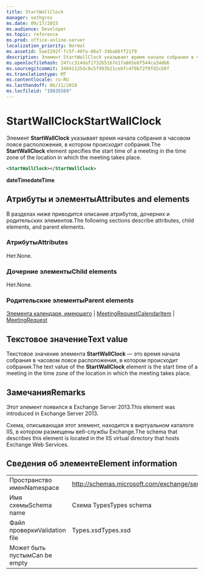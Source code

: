 ```yaml
---
title: StartWallClock
manager: sethgros
ms.date: 09/17/2015
ms.audience: Developer
ms.topic: reference
ms.prod: office-online-server
localization_priority: Normal
ms.assetid: 5ae2292f-fc5f-49fa-88a7-34ba86ff21f9
description: Элемент StartWallClock указывает время начала собрания в часовом поясе расположения, в котором происходит собрания.
ms.openlocfilehash: 24fcc314daf1732b5167e1fa865e6f544ca34db6
ms.sourcegitcommit: 34041125dc8c5f993b21cebfc4f8b72f0fd2cb6f
ms.translationtype: MT
ms.contentlocale: ru-RU
ms.lasthandoff: 06/11/2018
ms.locfileid: "19835569"
---
```

# <a name="startwallclock"></a><span data-ttu-id="214af-103">StartWallClock</span><span class="sxs-lookup"><span data-stu-id="214af-103">StartWallClock</span></span>

<span data-ttu-id="214af-104">Элемент **StartWallClock** указывает время начала собрания в часовом поясе расположения, в котором происходит собрания.</span><span class="sxs-lookup"><span data-stu-id="214af-104">The **StartWallClock** element specifies the start time of a meeting in the time zone of the location in which the meeting takes place.</span></span> 
  
```XML
<StartWallClock></StartWallClock>
```

<span data-ttu-id="214af-105">**dateTime**</span><span class="sxs-lookup"><span data-stu-id="214af-105">**dateTime**</span></span>

## <a name="attributes-and-elements"></a><span data-ttu-id="214af-106">Атрибуты и элементы</span><span class="sxs-lookup"><span data-stu-id="214af-106">Attributes and elements</span></span>

<span data-ttu-id="214af-107">В разделах ниже приводится описание атрибутов, дочерних и родительских элементов.</span><span class="sxs-lookup"><span data-stu-id="214af-107">The following sections describe attributes, child elements, and parent elements.</span></span>
  
### <a name="attributes"></a><span data-ttu-id="214af-108">Атрибуты</span><span class="sxs-lookup"><span data-stu-id="214af-108">Attributes</span></span>

<span data-ttu-id="214af-109">Нет.</span><span class="sxs-lookup"><span data-stu-id="214af-109">None.</span></span>
  
### <a name="child-elements"></a><span data-ttu-id="214af-110">Дочерние элементы</span><span class="sxs-lookup"><span data-stu-id="214af-110">Child elements</span></span>

<span data-ttu-id="214af-111">Нет.</span><span class="sxs-lookup"><span data-stu-id="214af-111">None.</span></span>
  
### <a name="parent-elements"></a><span data-ttu-id="214af-112">Родительские элементы</span><span class="sxs-lookup"><span data-stu-id="214af-112">Parent elements</span></span>

<span data-ttu-id="214af-113">[Элемента календаря, имеющего](calendaritem.md) | [MeetingRequest](meetingrequest.md)</span><span class="sxs-lookup"><span data-stu-id="214af-113">[CalendarItem](calendaritem.md) | [MeetingRequest](meetingrequest.md)</span></span>
  
## <a name="text-value"></a><span data-ttu-id="214af-114">Текстовое значение</span><span class="sxs-lookup"><span data-stu-id="214af-114">Text value</span></span>

<span data-ttu-id="214af-115">Текстовое значение элемента **StartWallClock** — это время начала собрания в часовом поясе расположения, в котором происходит собрания.</span><span class="sxs-lookup"><span data-stu-id="214af-115">The text value of the **StartWallClock** element is the start time of a meeting in the time zone of the location in which the meeting takes place.</span></span> 
  
## <a name="remarks"></a><span data-ttu-id="214af-116">Замечания</span><span class="sxs-lookup"><span data-stu-id="214af-116">Remarks</span></span>

<span data-ttu-id="214af-117">Этот элемент появился в Exchange Server 2013.</span><span class="sxs-lookup"><span data-stu-id="214af-117">This element was introduced in Exchange Server 2013.</span></span>
  
<span data-ttu-id="214af-118">Схема, описывающая этот элемент, находится в виртуальном каталоге IIS, в котором размещены веб-службы Exchange.</span><span class="sxs-lookup"><span data-stu-id="214af-118">The schema that describes this element is located in the IIS virtual directory that hosts Exchange Web Services.</span></span>
  
## <a name="element-information"></a><span data-ttu-id="214af-119">Сведения об элементе</span><span class="sxs-lookup"><span data-stu-id="214af-119">Element information</span></span>

|||
|:-----|:-----|
|<span data-ttu-id="214af-120">Пространство имен</span><span class="sxs-lookup"><span data-stu-id="214af-120">Namespace</span></span>  <br/> |http://schemas.microsoft.com/exchange/services/2006/types  <br/> |
|<span data-ttu-id="214af-121">Имя схемы</span><span class="sxs-lookup"><span data-stu-id="214af-121">Schema name</span></span>  <br/> |<span data-ttu-id="214af-122">Схема Types</span><span class="sxs-lookup"><span data-stu-id="214af-122">Types schema</span></span>  <br/> |
|<span data-ttu-id="214af-123">Файл проверки</span><span class="sxs-lookup"><span data-stu-id="214af-123">Validation file</span></span>  <br/> |<span data-ttu-id="214af-124">Types.xsd</span><span class="sxs-lookup"><span data-stu-id="214af-124">Types.xsd</span></span>  <br/> |
|<span data-ttu-id="214af-125">Может быть пустым</span><span class="sxs-lookup"><span data-stu-id="214af-125">Can be empty</span></span>  <br/> ||
   

